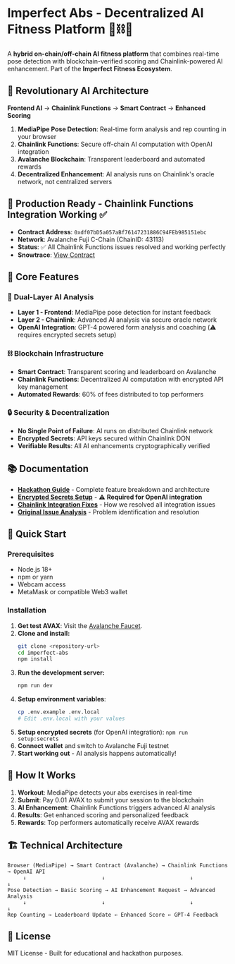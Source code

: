 # Imperfect Abs - Decentralized AI Fitness Platform 💪⛓️🤖

A **hybrid on-chain/off-chain AI fitness platform** that combines real-time pose detection with blockchain-verified scoring and Chainlink-powered AI enhancement. Part of the **Imperfect Fitness Ecosystem**.

## 🧠 Revolutionary AI Architecture

**Frontend AI** → **Chainlink Functions** → **Smart Contract** → **Enhanced Scoring**

1. **MediaPipe Pose Detection**: Real-time form analysis and rep counting in your browser
2. **Chainlink Functions**: Secure off-chain AI computation with OpenAI integration
3. **Avalanche Blockchain**: Transparent leaderboard and automated rewards
4. **Decentralized Enhancement**: AI analysis runs on Chainlink's oracle network, not centralized servers

## 🎉 Production Ready - Chainlink Functions Integration Working ✅

- **Contract Address**: `0xdf07bD5a057aBf76147231886C94FEb985151ebc`
- **Network**: Avalanche Fuji C-Chain (ChainID: 43113)
- **Status**: ✅ All Chainlink Functions issues resolved and working perfectly
- **Snowtrace**: [View Contract](https://testnet.snowtrace.io/address/0xdf07bD5a057aBf76147231886C94FEb985151ebc)

## 🌟 Core Features

### 🎯 **Dual-Layer AI Analysis**

- **Layer 1 - Frontend**: MediaPipe pose detection for instant feedback
- **Layer 2 - Chainlink**: Advanced AI analysis via secure oracle network
- **OpenAI Integration**: GPT-4 powered form analysis and coaching (⚠️ requires encrypted secrets setup)

### ⛓️ **Blockchain Infrastructure**

- **Smart Contract**: Transparent scoring and leaderboard on Avalanche
- **Chainlink Functions**: Decentralized AI computation with encrypted API key management
- **Automated Rewards**: 60% of fees distributed to top performers

### 🔒 **Security & Decentralization**

- **No Single Point of Failure**: AI runs on distributed Chainlink network
- **Encrypted Secrets**: API keys secured within Chainlink DON
- **Verifiable Results**: All AI enhancements cryptographically verified

## 📚 Documentation

- **[Hackathon Guide](./docs/HACKATHON_GUIDE.md)** - Complete feature breakdown and architecture
- **[Encrypted Secrets Setup](./docs/ENCRYPTED_SECRETS_SETUP.md)** - ⚠️ **Required for OpenAI integration**
- **[Chainlink Integration Fixes](./docs/CHAINLINK_FIXES.md)** - How we resolved all integration issues
- **[Original Issue Analysis](./docs/CHAINLINK_ISSUE.md)** - Problem identification and resolution

## 🚀 Quick Start

### Prerequisites

- Node.js 18+
- npm or yarn
- Webcam access
- MetaMask or compatible Web3 wallet

### Installation

1.  **Get test AVAX**: Visit the [Avalanche Faucet](https://faucet.avax.network/).
2.  **Clone and install:**
    ```bash
    git clone <repository-url>
    cd imperfect-abs
    npm install
    ```
3.  **Run the development server:**
    ```bash
    npm run dev
    ```
4.  **Setup environment variables**:
    ```bash
    cp .env.example .env.local
    # Edit .env.local with your values
    ```
5.  **Setup encrypted secrets** (for OpenAI integration): `npm run setup:secrets`
6.  **Connect wallet** and switch to Avalanche Fuji testnet
7.  **Start working out** - AI analysis happens automatically!

## 🔧 How It Works

1. **Workout**: MediaPipe detects your abs exercises in real-time
2. **Submit**: Pay 0.01 AVAX to submit your session to the blockchain
3. **AI Enhancement**: Chainlink Functions triggers advanced AI analysis
4. **Results**: Get enhanced scoring and personalized feedback
5. **Rewards**: Top performers automatically receive AVAX rewards

## 🏗️ Technical Architecture

```
Browser (MediaPipe) → Smart Contract (Avalanche) → Chainlink Functions → OpenAI API
     ↓                        ↓                           ↓              ↓
Pose Detection → Basic Scoring → AI Enhancement Request → Advanced Analysis
     ↓                        ↓                           ↓              ↓
Rep Counting → Leaderboard Update ← Enhanced Score ← GPT-4 Feedback
```

## 📜 License

MIT License - Built for educational and hackathon purposes.
